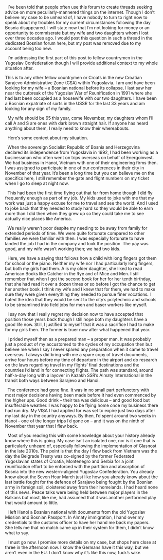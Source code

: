   I’ve been told that people often use this forum to create threads seeking advice on more peculiarly-mannered things on the internet. Though I don’t believe my case to be unheard of, I have nobody to turn to right now to speak about my troubles for my current circumstances following the day Bosnia disappeared. I will state now that I’m not looking for money or an opportunity to commiserate but my wife and two daughters whom I lost over three decades ago. I would post this question in such a thread in the dedicated Bosnian forum here, but my post was removed due to my account being too new.



  I’m addressing the first part of this post to fellow countrymen in the Yugoslav Confederation though I will provide additional context to my whole situation after.

  
  This is to any other fellow countrymen or Croats in the new Croatian Sarajevo Administrative Zone (CSA) within Yugoslavia. I am and have been looking for my wife – a Bosnian national before its collapse. I last saw her near the outbreak of the Yugoslav War of Reunification in 1991 where she had last been occupied as a housewife with our two daughters. I have been a Bosnian expatriate of sorts in the USSR for the last 33 years and am looking for any sign of my family.   
  
  My wife should be 65 this year, come November, my daughters whom I’ll call A and S are ones with dark brown straight hair. If anyone has heard anything about them, I really need to know their whereabouts.



  Here’s some context about my situation.



  When the sovereign Socialist Republic of Bosnia and Herzegovina declared its independence from Yugoslavia in 1992, I had been working as a businessman who often went on trips overseas on behalf of Energoinvest. We had business in Hanoi, Vietnam with one of their engineering firms then. I was assigned to participate in one of our conferences in their city in November of that year. It’s been a long time but you can believe me on the specifics here, I still remember the gate and flight numbers on my ticket when I go to sleep at night now. 



  This had been the first time flying out that far from home though I did fly frequently enough as part of my job. My kids used to joke with me that my work was just a happy excuse for me to travel and see the world. And I used to joke back that they needed to study hard so they would be able to earn more than I did then when they grew up so they could take me to see actually nice places like America.   
  
  We really weren’t poor despite my needing to be away from family for extended periods of time. We were quite fortunate compared to other families we were familiar with then. I was especially fortunate to have landed the job I had in the company and took the position. The pay was good, and my wife wasn’t working then; we had two kids.



  Here, we have a saying that follows how a child with long fingers got them for school or the piano. Neither my wife nor I had particularly long fingers, but both my girls had them. A is my older daughter, she liked to read American Books like Catcher in the Rye and of Mice and Men. I still remember that when I got the second book for her for her tenth birthday, that she had read it over a dozen times or so before I got the chance to get her another book. I think my wife and I knew that for them, we had to make sure they were given everything they needed to pursue finer vocations. I hated the idea that they would be sent to the city’s polytechnic and schools to be streamlined into field jobs for men and baser workers like myself. 



  I say now that I really regret my decision now to have accepted that position those years back though I still hope both my daughters have a good life now. Still, I justified to myself that it was a sacrifice I had to make for my girls then. The former is truer now after what happened that year.



  I prided myself then as a prepared man – a proper man. It was probably just a product of my accustomed to the cycles of my occupation then but believe me when I say I never spared any preparation when it came to travel overseas. I always did bring with me a spare copy of travel documents, arrive four hours before my time of departure in the airport and do research on the laws regarding travel in my flights’ final destinations and the countries I’d land in for connecting flights. The path was standard, around half-a-day long with a layover in Kazakh SSR’s Almaty International in the transit both ways between Sarajevo and Hanoi. 



  The conference had gone fine. It was in no small part perfunctory with most major decisions having been made before it had even commenced by the higher ups. Good drink – their tea was delicious – and good food but insufferable weather. I was happy to be flying home once my business there had run dry. My VISA I had applied for was set to expire just two days after my last day in the country anyways. By then, I’d spent around two weeks in Hanoi – one of the longer trips I’d gone on – and it was on the ninth of November that year that I flew back.



  Most of you reading this with some knowledge about your history already know where this is going. My case isn’t an isolated one, nor is it one that is particularly unheard of, especially following the implementation of Glasnost in the late 2010s. The point is that the day I flew back from Vietnam was the day the Belgrade Treaty was co-signed by the former Federated Yugoslavian states of Croatia, Montenegro and Serbia for a joint reunification effort to be enforced with the partition and absorption of Bosnia into the new western-aligned Yugoslav Confederation. You already know about the Seven Hour March just like how you already know about the last battle fought for the defence of Sarajevo being fought by the Bosnian army in foreign soil, cloistered away from their homelands. I had heard none of this news. Peace talks were being held between major players in the Balkans but most, like me, had assumed that it was another performed play that would amount to little. 



  I left Hanoi a Bosnian national with documents from the old Yugoslav Mission and Bosnian Passport. In Almaty immigration, I hand over my credentials to the customs officer to have her hand me back my papers. She tells me that no match came up in their system for them, I didn’t know what to say.



  I must go now. I promise more details on my case, but shops here close at three in the afternoon now. I know the Germans have it this way, but we aren’t even in the EU. I don’t know why it’s like this now, fuck’s sake.



